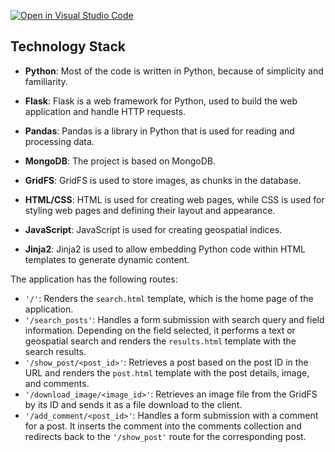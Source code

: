 [![Open in Visual Studio Code](https://classroom.github.com/assets/open-in-vscode-c66648af7eb3fe8bc4f294546bfd86ef473780cde1dea487d3c4ff354943c9ae.svg)](https://classroom.github.com/online_ide?assignment_repo_id=10443004&assignment_repo_type=AssignmentRepo)

## Technology Stack

- **Python**: Most of the code is written in Python, because of simplicity and familiarity.

- **Flask**: Flask is a web framework for Python, used to build the web application and handle HTTP requests.

- **Pandas**: Pandas is a library in Python that is used for reading and processing data.

- **MongoDB**: The project is based on MongoDB.

- **GridFS**: GridFS is used to store images, as chunks in the database.

- **HTML/CSS**: HTML is used for creating web pages, while CSS is used for styling web pages and defining their layout and appearance.

- **JavaScript**: JavaScript is used for creating geospatial indices.

- **Jinja2**: Jinja2 is used to allow embedding Python code within HTML templates to generate dynamic content.

The application has the following routes:

- `'/'`: Renders the `search.html` template, which is the home page of the application.
- `'/search_posts'`: Handles a form submission with search query and field information. Depending on the field selected, it performs a text or geospatial search and renders the `results.html` template with the search results.
- `'/show_post/<post_id>'`: Retrieves a post based on the post ID in the URL and renders the `post.html` template with the post details, image, and comments.
- `'/download_image/<image_id>'`: Retrieves an image file from the GridFS by its ID and sends it as a file download to the client.
- `'/add_comment/<post_id>'`: Handles a form submission with a comment for a post. It inserts the comment into the comments collection and redirects back to the `'/show_post'` route for the corresponding post.

